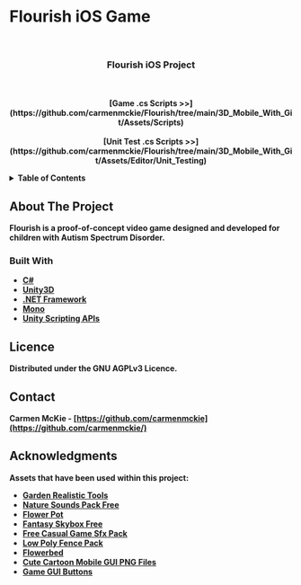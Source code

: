# Flourish iOS Game 


<!-- PROJECT LOGO -->
<br />
<div align="center">

  <h3 align="center">Flourish iOS Project</h3>

  <p align="center">
    <br />
    <br />
    <strong>[Game .cs Scripts >>](https://github.com/carmenmckie/Flourish/tree/main/3D_Mobile_With_Git/Assets/Scripts)
    <br />
    <br />
    <strong>[Unit Test .cs Scripts >>](https://github.com/carmenmckie/Flourish/tree/main/3D_Mobile_With_Git/Assets/Editor/Unit_Testing)
    <br />
  </p>
</div>



<!-- TABLE OF CONTENTS -->
<details>
  <summary>Table of Contents</summary>
  <ol>
    <li>
      <a href="#about-the-project">About The Project</a>
      <ul>
        <li><a href="#built-with">Built With</a></li>
      </ul>
    </li>
    <li><a href="#license">License</a></li>
    <li><a href="#contact">Contact</a></li>
    <li><a href="#acknowledgments">Acknowledgments</a></li>
  </ol>
</details>



<!-- ABOUT THE PROJECT -->
## About The Project

Flourish is a proof-of-concept video game designed and developed for children with Autism Spectrum Disorder. 


### Built With

* [C#](https://docs.microsoft.com/en-us/dotnet/csharp/)
* [Unity3D](https://unity.com)
* [.NET Framework](https://dotnet.microsoft.com/en-us/download/dotnet-framework)
* [Mono](https://www.mono-project.com)
* [Unity Scripting APIs](https://docs.unity3d.com/ScriptReference/)



<!-- LICENCE -->
## Licence 

Distributed under the GNU AGPLv3 Licence. 



<!-- CONTACT -->
## Contact

Carmen McKie - [https://github.com/carmenmckie](https://github.com/carmenmckie/)


<!-- ACKNOWLEDGMENTS -->
## Acknowledgments

Assets that have been used within this project: 

* [Garden Realistic Tools](https://assetstore.unity.com/packages/3d/garden-realistic-tools-68960)
* [Nature Sounds Pack Free](https://assetstore.unity.com/packages/audio/sound-fx/nature-sounds-pack-free-202076)
* [Flower Pot](https://assetstore.unity.com/packages/3d/props/exterior/pbr-floweringpot-01-167368)
* [Fantasy Skybox Free](https://assetstore.unity.com/packages/2d/textures-materials/sky/fantasy-skybox-free-18353)
* [Free Casual Game Sfx Pack](https://assetstore.unity.com/packages/audio/sound-fx/free-casual-game-sfx-pack-54116)
* [Low Poly Fence Pack](https://assetstore.unity.com/packages/3d/props/exterior/low-poly-fence-pack-61661)
* [Flowerbed](https://assetstore.unity.com/packages/3d/props/furniture/flowerbed-160163)
* [Cute Cartoon Mobile GUI PNG Files](https://assetstore.unity.com/packages/2d/gui/cute-cartoon-mobile-gui-97-png-files-35315)
* [Game GUI Buttons](https://assetstore.unity.com/packages/2d/gui/icons/game-gui-buttons-96277)

